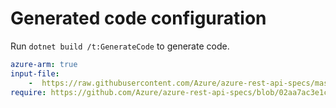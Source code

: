 # Generated code configuration

Run `dotnet build /t:GenerateCode` to generate code.

``` yaml
azure-arm: true
input-file:
    -  https://raw.githubusercontent.com/Azure/azure-rest-api-specs/master/specification/digitaltwins/resource-manager/Microsoft.DigitalTwins/stable/2020-10-31/digitaltwins.json
require: https://github.com/Azure/azure-rest-api-specs/blob/02aa7ac3e1c3e7649a6b8aad0a9de635cdd8f62a/specification/digitaltwins/resource-manager/readme.md
```
